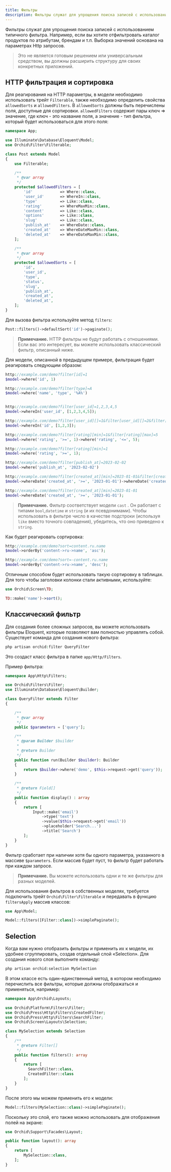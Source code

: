 ```yaml
---
title: Фильтры
description: Фильтры служат для упрощения поиска записей с использованием типичного фильтра.
---
```


Фильтры служат для упрощения поиска записей с использованием типичного фильтра.
Например, если вы хотите отфильтровать каталог продуктов по атрибутам, брендам и т.п.
Выборка значений основана на параметрах Http запросов.

> Это не является готовым решением или универсальным средством, 
вы должны расширить структуру для своих конкретных приложений.

## HTTP фильтрация и сортировка

Для реагирования на HTTP параметры, в модели необходимо использовать трейт `Filterable`, также необходимо определить свойства 
`allowedSorts` и `allowedFilters`. В `allowedSorts` должны быть перечислены поля, доступные для сортировки. 
`allowedFilters` содержит пары ключ => значение, где ключ - это название поля, а значение - тип фильтра, 
который будет использоваться для этого поля:

```php
namespace App;

use Illuminate\Database\Eloquent\Model;
use Orchid\Filter\Filterable;

class Post extends Model
{
    use Filterable;

    /**
     * @var array
     */
    protected $allowedFilters = [
        'id'            => Where::class,
        'user_id'       => WhereIn::class,
        'type'          => Like::class,
        'rating'        => WhereMaxMin::class,
        'content'       => Like::class,
        'options'       => Like::class,
        'slug'          => Like::class,
        'publish_at'    => WhereDate::class,
        'created_at'    => WhereDateMaxMin::class,
        'deleted_at'    => WhereDateMaxMin::class,
    ];

    /**
     * @var array
     */
    protected $allowedSorts = [
        'id',
        'user_id',
        'type',
        'status',
        'slug',
        'publish_at',
        'created_at',
        'deleted_at',
    ];
}
```

Для вызова фильтра используйте метод `filters`:

```php
Post::filters()->defaultSort('id')->paginate();
```

> **Примечание.** HTTP фильтры не будут работать с отношениями. 
>Если вас это интересует, вы можете использовать классический фильтр, описанный ниже.

Для модели, описанной в предыдущем примере, фильтрация будет реагировать следующим образом:

```php
http://example.com/demo?filter[id]=1
$model->where('id', 1)

http://example.com/demo?filter[type]=A
$model->where('name', 'type', '%A%')


http://example.com/demo?filter[user_id]=1,2,3,4,5
$model->whereIn('user_id', [1,2,3,4,5]);

http://example.com/demo?filter[user_id][]=1&filter[user_id][]=2&filter[user_id][]=3
$model->whereIn('id', [1,2,3]);

http://example.com/demo?filter[rating][min]=1&filter[rating][max]=5
$model->where('rating', '>=', 1)->where('rating', '<=', 5);

http://example.com/demo?filter[rating][min]=1
$model->where('rating', '>=', 1);

http://example.com/demo?filter[publish_at]=2023-02-02
$model->where('publish_at', '2023-02-02')

http://example.com/demo?filter[created_at][min]=2023-01-01&filter[created_at][max]=2023-02-02
$model->whereDate('created_at', '>=', '2023-01-01')->whereDate('created_at', '<=', '2023-02-02');

http://example.com/demo?filter[created_at][min]=2023-01-01
$model->whereDate('created_at', '>=', '2023-01-01');

```

> **Примечание.** Фильтр соответствует модели `cast` . Он работает с типами `bool`,`datetime` и `string` (и их псевдонимами). 
>Чтобы использовать в фильтре число в качестве подстроки (используя `like`  вместо точного совпадения), убедитесь, что оно приведено к `string`. 


Как будет реагировать сортировка:

```php
http://example.com/demo?sort=content.ru.name
$model->orderBy('content->ru->name', 'asc');

http://example.com/demo?sort=-content.ru.name
$model->orderBy('content->ru->name', 'desc');
```

Отличным способом будет использовать такую сортировку в таблицах. Для того чтобы заголовки колонки стали активными, используйте:

```php
use Orchid\Screen\TD;

TD::make('name')->sort();
```


## Классический фильтр

Для создания более сложных запросов, вы можете использовать фильтры Eloquent, которые позволяют вам полностью управлять собой. 
Существует команда для создания нового фильтра:


```php
php artisan orchid:filter QueryFilter
```

Это создаст класс фильтра в папке `app/Http/Filters`.


Пример фильтра:
```php
namespace App\Http\Filters;

use Orchid\Filters\Filter;
use Illuminate\Database\Eloquent\Builder;

class QueryFilter extends Filter
{

    /**
     * @var array
     */
    public $parameters = ['query'];

    /**
     * @param Builder $builder
     *
     * @return Builder
     */
    public function run(Builder $builder): Builder
    {
        return $builder->where('demo', $this->request->get('query'));
    }

    /**
     * @return Field[]
     */
    public function display() : array
    {
        return [
            Input::make('email')
                ->type('text')
                ->value($this->request->get('email'))
                ->placeholder('Search...')
                ->title('Search')
        ];
    }
}
```

Фильтр сработает при наличии хотя бы одного параметра, указанного в массиве `$parameters`. 
Если массив будет пуст, то фильтр будет работать при каждом запросе.

> **Примечание.** Вы можете использовать одни и те же фильтры для разных моделей.


Для использования фильтров в собственных моделях, 
требуется подключить трейт `Orchid\Filter\Filterable` и передавать в функцию `filtersApply` массив классов:

```php
use App\Model;

Model::filters([Filter::class])->simplePaginate();
```

## Selection

Когда вам нужно отобразить фильтры и применить их к модели, их удобнее сгруппировать, создав отдельный слой «Selection». 
Для создания нового слоя выполните команду:

```php
php artisan orchid:selection MySelection
```

В этом классе есть один-единственный метод, в котором необходимо перечислить все фильтры, которые должны отображаться и применяться, например:

```php
namespace App\Orchid\Layouts;

use Orchid\Platform\Filters\Filter;
use Orchid\Press\Http\Filters\CreatedFilter;
use Orchid\Press\Http\Filters\SearchFilter;
use Orchid\Screen\Layouts\Selection;

class MySelection extends Selection
{
    /**
     * @return Filter[]
     */
    public function filters(): array
    {
        return [
          SearchFilter::class,
          CreatedFilter::class
        ];
    }
}
```


После этого мы можем применить его к модели:

```php
Model::filters(MySelection::class)->simplePaginate();
```

Поскольку это слой, его также можно использовать для отображения полей на экране:

```php
use Orchid\Support\Facades\Layout;

public function layout(): array
{
    return [
        MySelection::class,
    ];
}
```
